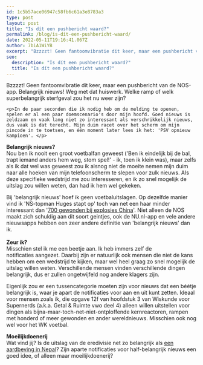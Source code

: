 ```yaml
---
id: 1c5b57ace06947c58fb6c61a3e8783a3
type: post
layout: post
title: "Is dít een pushbericht waard?"
permalink: /blog/is-dít-een-pushbericht-waard/
date: 2022-05-11T19:16:41.067Z
author: 7biA1WiYB
excerpt: "Bzzzzt! Geen fantoomvibratie dit keer, maar een pushbericht van de NOS-app. Belangrijk nieuws! Weg met dat huiswerk. Welke ramp of welk superbelangrijk sterfgeval zou het nu weer zijn?   "
seo:
  description: "Is dít een pushbericht waard?"
  title: "Is dít een pushbericht waard?"
---
```

Bzzzzt! Geen fantoomvibratie dit keer, maar een pushbericht van de NOS-app. Belangrijk nieuws! Weg met dat huiswerk. Welke ramp of welk superbelangrijk sterfgeval zou het nu weer zijn?   

    <p>In de paar seconden die ik nodig heb om de melding te openen, spelen er al een paar doemscenario's door mijn hoofd. Goed nieuws is zeldzaam en vaak lang niet zo interessant als verschrikkelijk nieuws, dus vaak is dat terecht. Mijn duim racet over het scherm om mijn pincode in te toetsen, en één moment later lees ik het: 'PSV opnieuw kampioen'. </p>
<p><strong>Belangrijk nieuws?</strong><br>Nou ben ik nooit een groot voetbalfan geweest ('Ben ik eindelijk bij de bal, trapt iemand anders hem weg, stom spel!' - ik, toen ik klein was), maar zelfs als ik dat wel was geweest zou ik alsnog niet de moeite nemen mijn duim naar alle hoeken van mijn telefoonscherm te slepen voor zulk nieuws. Als deze specifieke wedstrijd me zou interesseren, en ik zo snel mogelijk de uitslag zou willen weten, dan had ik hem wel gekeken.</p>
<p>Bij 'belangrijk nieuws' hoef ik geen voetbaluitslagen. Op dezelfde manier vind ik 'NS-topman Huges stapt op' toch van net een haar minder interessant dan '<a href="https://original.sevendays.nl/nieuws/explosie-havenstad-china">700 gewonden bij explosies China</a>'. Niet alleen de NOS maakt zich schuldig aan dit soort geintjes, ook de NU.nl-app en vele andere nieuwsapps hebben een zeer andere definitie van 'belangrijk nieuws' dan ik. <br><br><strong>Zeur ik?</strong><br>Misschien stel ik me een beetje aan. Ik heb immers zelf de notificaties aangezet. Daarbij zijn er natuurlijk ook mensen die niet de kans hebben om een wedstrijd te kijken, maar wel heel graag zo snel mogelijk de uitslag willen weten. Verschillende mensen vinden verschillende dingen belangrijk, dus er zullen ongetwijfeld nog andere klagers zijn. </p>
<p>Eigenlijk zou er een tussencategorie moeten zijn voor nieuws dat een béétje belangrijk is, waar je apart de notificaties voor aan en uit kunt zetten. Ideaal voor mensen zoals ik, die opgave 12f van hoofdstuk 3 van Wiskunde voor Supernerds (a.k.a. Getal &amp; Ruimte vwo deel 4) alleen willen uitstellen voor dingen als bijna-maar-toch-net-niet-ontploffende kernreactoren, rampen met honderd of meer gewonden en ander wereldnieuws. Misschien ook nog wel voor het WK voetbal. </p>
<p><strong>Moeilijkdoenerij</strong><br>Wat vind jij? Is de uitslag van de eredivisie net zo belangrijk als <a href="https://original.sevendays.nl/nepal">een aardbeving in Nepal</a>? Zijn aparte notificaties voor half-belangrijk nieuws een goed idee, of alleen maar moeilijkdoenerij?</p>  
